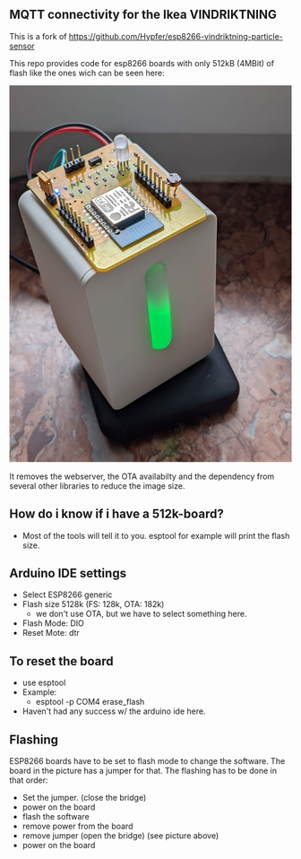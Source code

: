 <p align="center"><h2>MQTT connectivity for the Ikea VINDRIKTNING</h2></p>

This is a fork of https://github.com/Hypfer/esp8266-vindriktning-particle-sensor

This repo provides code for esp8266 boards with only 512kB (4MBit) of flash like the ones wich can be seen here:

![Total View](./img/total.jpg)

It removes the webserver, the OTA availabilty and the dependency from several other libraries to reduce the image size.

## How do i know if i have a 512k-board?
* Most of the tools will tell it to you. esptool for example will print the flash size.

## Arduino IDE settings
* Select ESP8266 generic
* Flash size 5128k (FS: 128k, OTA: 182k)
  * we don't use OTA, but we have to select something here.
* Flash Mode: DIO
* Reset Mote: dtr

## To reset the board
* use esptool
* Example:
  * esptool -p COM4 erase_flash
* Haven't had any success w/ the arduino ide here.


## Flashing

ESP8266 boards have to be set to flash mode to change the software. The board in the picture has a jumper for that. The flashing has to be done in that order:
* Set the jumper. (close the bridge)
* power on the board
* flash the software
* remove power from the board
* remove jumper (open the bridge) (see picture above)
* power on the board
